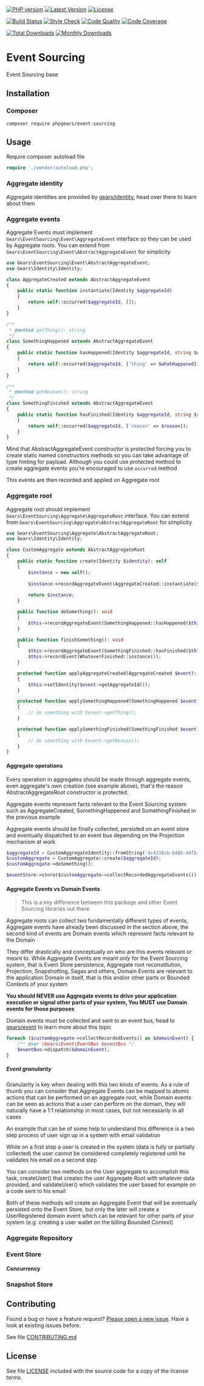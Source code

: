 [![PHP version](https://img.shields.io/badge/PHP-%3E%3D7.1-8892BF.svg?style=flat-square)](http://php.net)
[![Latest Version](https://img.shields.io/packagist/v/phpgears/event-sourcing.svg?style=flat-square)](https://packagist.org/packages/phpgears/event-sourcing)
[![License](https://img.shields.io/github/license/phpgears/event-sourcing.svg?style=flat-square)](https://github.com/phpgears/event-sourcing/blob/master/LICENSE)

[![Build Status](https://img.shields.io/travis/phpgears/event-sourcing.svg?style=flat-square)](https://travis-ci.org/phpgears/event-sourcing)
[![Style Check](https://styleci.io/repos/149037535/shield)](https://styleci.io/repos/149037535)
[![Code Quality](https://img.shields.io/scrutinizer/g/phpgears/event-sourcing.svg?style=flat-square)](https://scrutinizer-ci.com/g/phpgears/event-sourcing)
[![Code Coverage](https://img.shields.io/coveralls/phpgears/event-sourcing.svg?style=flat-square)](https://coveralls.io/github/phpgears/event-sourcing)

[![Total Downloads](https://img.shields.io/packagist/dt/phpgears/event-sourcing.svg?style=flat-square)](https://packagist.org/packages/phpgears/event-sourcing/stats)
[![Monthly Downloads](https://img.shields.io/packagist/dm/phpgears/event-sourcing.svg?style=flat-square)](https://packagist.org/packages/phpgears/event-sourcing/stats)

# Event Sourcing

Event Sourcing base

## Installation

### Composer

```
composer require phpgears/event-sourcing
```

## Usage

Require composer autoload file

```php
require './vendor/autoload.php';
```

### Aggregate identity

Aggregate identities are provided by [gears/identity](https://github.com/phpgears/identity), head over there to learn about them

### Aggregate events

Aggregate Events must implement `Gears\EventSourcing\Event\AggregateEvent` interface so they can be used by Aggregate roots. You can extend from `Gears\EventSourcing\Event\AbstractAggregateEvent` for simplicity 

```php
use Gears\EventSourcing\Event\AbstractAggregateEvent;
use Gears\Identity\Identity;

class AggregateCreated extends AbstractAggregateEvent
{
    public static function instantiate(Identity $aggregateId)
    {
        return self::occurred($aggregateId, []);
    }
}

/**
 * @method getThing(): string
 */
class SomethingHappened extends AbstractAggregateEvent
{
    public static function hasHappened(Identity $aggregateId, string $whatHappened)
    {
        return self::occurred($aggregateId, ['thing' => $whatHappened]);
    }
}

/**
 * @method getReason(): string
 */
class SomethingFinished extends AbstractAggregateEvent
{
    public static function hasFinished(Identity $aggregateId, string $reason)
    {
        return self::occurred($aggregateId, ['reason' => $reason]);
    }
}
```

Mind that AbstractAggregateEvent constructor is protected forcing you to create static named constructors methods so you can take advantage of type hinting for payload. Although you could use protected method to create aggregate events you're encouraged to use `occurred` method

This events are then recorded and applied on Aggregate root

### Aggregate root

Aggregate root should implement `Gears\EventSourcing\Aggregate\AggregateRoot` interface. You can extend from `Gears\EventSourcing\Aggregate\AbstractAggregateRoot` for simplicity

```php
use Gears\EventSourcing\Aggregate\AbstractAggregateRoot;
use Gears\Identity\Identity;

class CustomAggregate extends AbstractAggregateRoot
{
    public static function create(Identity $identity): self
    {
        $instance = new self();
        
        $instance->recordAggregateEvent(AggregateCreated::instantiate($identity));
        
        return $instance;
    }

    public function doSomething(): void
    {
        $this->recordAggregateEvent(SomethingHappened::hasHappened($this->getIdentity(), 'this happened'));
    }

    public function finishSomething(): void
    {
        $this->recordAggregateEvent(SomethingFinished::hasFinished($this->getIdentity(), 'this finished'));
        $this->recordEvent(WhateverFinished::instance());
    }

    protected function applyAggregateCreated(AggregateCreated $event): void
    {
        $this->setIdentity($event->getAggregateId());
    }

    protected function applySomethingHappened(SomethingHappened $event): void
    {
        // do something with $event->getThing();
    }

    protected function applySomethingFinished(SomethingFinished $event): void
    {
        // do something with $event->getReason();
    }
}
```

#### Aggregate operations

Every operation in aggregates should be made through aggregate events, even aggregate's own creation (see example above), that's the reason AbstractAggregateRoot constructor is protected.

Aggregate events represent facts relevant to the Event Sourcing system such as AggregateCreated, SomethingHappened and SomethingFinished in the previous example

Aggregate events should be finally collected, persisted on an event store and eventually dispatched to an event bus depending on the Projection mechanism at work

```php
$aggregateId = CustomAggregateIdentity::fromString('4c4316cb-b48b-44fb-a034-90d789966bac');
$customAggregate = CustomAggregate::create($aggregateId);
$customAggregate->doSomething();

$eventStore->store($customAggregate->collectRecordedAggregateEvents());
```

#### Aggregate Events vs Domain Events

> This is a key difference between this package and other Event Sourcing libraries out there

Aggregate roots can collect two fundamentally different types of events, Aggregate events have already been discussed in the section above, the second kind of events are Domain events which represent facts relevant to the Domain

They differ drastically and conceptually on who are this events relevant or meant to. While Aggregate Events are meant _only_ for the Event Sourcing system, that is Event Store persistence, Aggregate root reconstitution, Projection, Snapshotting, Sagas and others, Domain Events are relevant to the application Domain in itself, that is this and/or other parts or Bounded Contexts of your system

**You should NEVER use Aggregate events to drive your application execution or signal other parts of your system, You MUST use Domain events for those purposes**

Domain events must be collected and sent to an event bus, head to [gears/event](https://github.com/phpgears/event) to learn more about this topic

```php
foreach ($customAggregate->collectRecordedEvents() as $domainEvent) {
    /** @var \Gears\Event\EventBus $eventBus */
    $eventBus->dispatch($domainEvent);
}
```

##### Event granularity

Granularity is key when dealing with this two kinds of events. As a rule of thumb you can consider that Aggregate Events can be mapped to atomic actions that can be performed on an aggregate root, while Domain events can be seen as actions that a user can perform on the domain, they will naturally have a 1:1 relationship in most cases, but not necessarily in all cases

An example that can be of some help to understand this difference is a two step process of user sign up in a system with email validation

While on a first step a user is created in the system (data is fully or partially collected) the user cannot be considered completely registered until he validates his email on a second step

You can consider two methods on the User aggregate to accomplish this task, createUser() that creates the user Aggregate Root with whatever data provided, and validateUser() which validates the user based for example on a code sent to his email

Both of these methods will create an Aggregate Event that will be eventually persisted onto the Event Store, but only the later will create a UserRegistered domain event which can be relevant for other parts of your system (e.g. creating a user wallet on the billing Bounded Context)

### Aggregate Repository


### Event Store


#### Concurrency


### Snapshot Store


## Contributing

Found a bug or have a feature request? [Please open a new issue](https://github.com/phpgears/event-sourcing/issues). Have a look at existing issues before.

See file [CONTRIBUTING.md](https://github.com/phpgears/event-sourcing/blob/master/CONTRIBUTING.md)

## License

See file [LICENSE](https://github.com/phpgears/event-sourcing/blob/master/LICENSE) included with the source code for a copy of the license terms.
